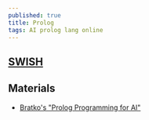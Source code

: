 ```yaml
---
published: true
title: Prolog
tags: AI prolog lang online
---
```

## [SWISH](https://swish.swi-prolog.org/example/examples.swinb)

## Materials

- [Bratko's "Prolog Programming for AI"](https://duckduckgo.com/?q=bratko+%22Prolog+Programming+for+AI%22&t=lm&ia=web)
